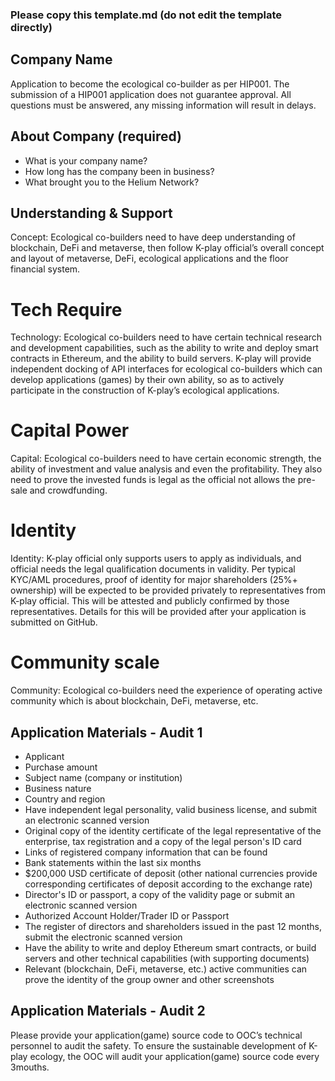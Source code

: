 ### Please copy this template.md (do not edit the template directly)
## Company Name
Application to become the ecological co-builder as per HIP001. The submission of a HIP001 application does not guarantee approval. All questions must be answered, any missing information will result in delays.

## About Company (required)
 - What is your company name?
 - How long has the company been in business?
 - What brought you to the Helium Network?

## Understanding & Support
Concept: Ecological co-builders need to  have deep understanding of blockchain, DeFi and metaverse, then follow K-play official’s overall concept and layout of metaverse, DeFi, ecological applications and the floor financial system.
# Tech Require
Technology: Ecological co-builders need to have certain technical research and development capabilities, such as the ability to write and deploy smart contracts in Ethereum, and the ability to build servers. K-play will provide independent docking of API interfaces for ecological co-builders which can develop applications (games) by their own ability, so as to actively participate in the construction of K-play’s ecological applications.
# Capital Power
Capital: Ecological co-builders need to have certain economic strength, the ability of investment and value analysis and even the profitability. They also need to prove the invested funds is legal as the official not allows the pre-sale and crowdfunding.
# Identity
Identity: K-play official only supports users to apply as individuals, and official needs the legal qualification documents in validity. Per typical KYC/AML procedures, proof of identity for major shareholders (25%+ ownership) will be expected to be provided privately to representatives from K-play official. This will be attested and publicly confirmed by those representatives. Details for this will be provided after your application is submitted on GitHub.
# Community scale
Community: Ecological co-builders need the experience of operating active community which is about blockchain, DeFi, metaverse, etc.
## Application Materials - Audit 1
 - Applicant
 - Purchase amount
 - Subject name (company or institution)
 - Business nature
 - Country and region
 - Have independent legal personality, valid business license, and submit an electronic  scanned version
 - Original copy of the identity certificate of the legal representative of the enterprise, tax registration and a copy of the legal person's ID card
 - Links of registered company information that can be found
 - Bank statements within the last six months
 - $200,000 USD certificate of deposit (other national currencies provide corresponding certificates of deposit according to the exchange rate)
 - Director's ID or passport, a copy of the validity page or submit an electronic scanned version
 - Authorized Account Holder/Trader ID or Passport 
 - The register of directors and shareholders issued in the past 12 months, submit the electronic scanned version
 - Have the ability to write and deploy Ethereum smart contracts, or build servers and other technical capabilities (with supporting documents)
 - Relevant (blockchain, DeFi, metaverse, etc.) active communities can prove the identity of the group owner and other screenshots
 
 ## Application Materials - Audit 2
 Please provide your application(game) source code to OOC’s technical personnel to audit the safety. To ensure the sustainable development of K-play ecology, the OOC will audit your application(game) source code every 3mouths.
 
